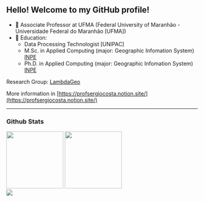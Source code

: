 
## Hello! Welcome to my GitHub profile!
 
- 💼 Associate Professor at UFMA (Federal University of Maranhão - Universidade Federal do Maranhão [UFMA])
- 🥇 Education:
  - Data Processing Technologist [UNIPAC]
  - M.Sc. in  Applied Computing (major: Geographic Infomation System) [INPE](https://www.gov.br/inpe/pt-br)
  - Ph.D. in  Applied Computing (major: Geographic Infomation System) [INPE](https://www.gov.br/inpe/pt-br)

Research Group: [LambdaGeo](https://github.com/LambdaGeo)
  
More information in [https://profsergiocosta.notion.site/](https://profsergiocosta.notion.site/)


----
### Github Stats




 <p align="left"> 
  <img height="150em" src="https://github-readme-stats.vercel.app/api?username=profsergiocosta&show_icons=true&theme=dark&include_all_commits=true&count_private=true" />
  <img height="150em" src="https://github-readme-streak-stats.herokuapp.com/?user=profsergiocosta&theme=dark&hide_border=false" /><br/>

  
<!--
so pega os publicos desse repositorio, nao esta representando bem as linguagens que mais uso
<img height="240em" src="https://github-readme-stats.vercel.app/api/top-langs/?username=profsergiocosta&layout=compact&hide=Assembly,HTML,Hack,Scilab,Makefile,ANTLR,Jupyter%20Notebook&langs_count=10&theme=dark" />
-->

<a href="https://github.com/profsergiocosta"> 
  <img src="http://github-profile-summary-cards.vercel.app/api/cards/profile-details?username=profsergiocosta&theme=transparent&bg_color=blue" /> 
</a>




